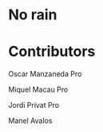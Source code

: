 # No rain

# Contributors
 Oscar Manzaneda Pro

 Miquel Macau Pro

 Jordi Privat Pro

 Manel Avalos
 
 